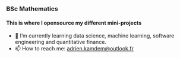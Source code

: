 ### BSc Mathematics

#### This is where I opensource my different mini-projects

- 🌱 I’m currently learning data science, machine learning, software engineering and quantitative finance.
- 📫 How to reach me: adrien.kamdem@outlook.fr

